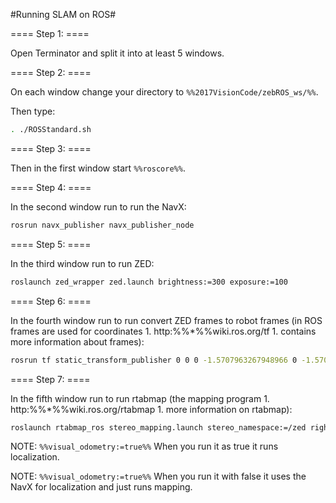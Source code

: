 #Running SLAM on ROS#

==== Step 1: ====

Open Terminator and split it into at least 5 windows.

==== Step 2: ====

On each window change your directory to `%%2017VisionCode/zebROS_ws/%%`.

Then type:

```bash
. ./ROSStandard.sh
```
==== Step 3: ====

Then in the first window start `%%roscore%%`.

==== Step 4: ====

In the second window run to run the NavX:

```bash
rosrun navx_publisher navx_publisher_node
```
==== Step 5: ====

In the third window run to run ZED:

```bash
roslaunch zed_wrapper zed.launch brightness:=300 exposure:=100
```
==== Step 6: ====

In the fourth window run to run convert ZED frames to robot frames (in ROS frames are used for coordinates 1. http:%%*%%wiki.ros.org/tf 1. contains more information about frames):

```bash
rosrun tf static_transform_publisher 0 0 0 -1.5707963267948966 0 -1.5707963267948966 camera_link zed_initial_frame 100
```
==== Step 7: ====

In the fifth window run to run rtabmap (the mapping program 1. http:%%*%%wiki.ros.org/rtabmap 1. more information on rtabmap):

```bash
roslaunch rtabmap_ros stereo_mapping.launch stereo_namespace:=/zed right_image_topic:=/zed/right/image_rect_color visual_odometry:=false odom_topic:=/navx/odom frame_id:=camera_link approx_sync:=true rtabmap_args:="--Vis/CorFlowMaxLevel 5 --Stereo/MaxDisparity 200"
```
NOTE: `%%visual_odometry:=true%%` When you run it as true it runs localization.

NOTE: `%%visual_odometry:=true%%` When you run it with false it uses the NavX for localization and just runs mapping.
